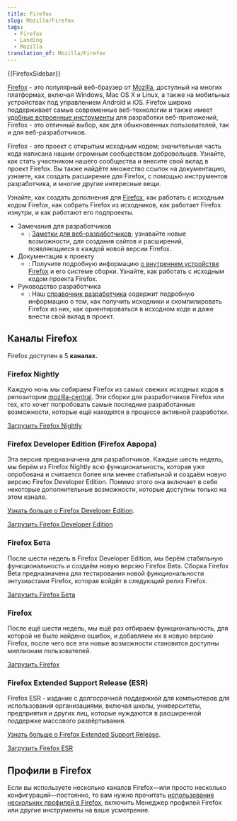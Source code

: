 ```yaml
---
title: Firefox
slug: Mozilla/Firefox
tags:
  - Firefox
  - Landing
  - Mozilla
translation_of: Mozilla/Firefox
---
```

{{FirefoxSidebar}}

[Firefox](http://www.mozilla.org/ru/docs/firefox/new/) - это популярный веб-браузер от [Mozilla](https://www.mozilla.org/ru/), доступный на многих платформах, включая Windows, Mac OS X и Linux, а также на мобильных устройствах под управлением Android и iOS. Firefox широко поддерживает самые современные веб-технологии и также имеет [удобные встроенные инструменты](/ru/docs/Tools) для разработки веб-приложений, Firefox - это отличный выбор, как для обыкновенных пользователей, так и для веб-разработчиков.

Firefox - это проект с открытым исходным кодом; значительная часть кода написана нашим огромным сообществом добровольцев. Узнайте, как стать участником нашего сообщества и внесите свой вклад в проект Firefox. Вы также найдёте множество ссылок на документацию, узнаете, как создать расширение для Firefox, с помощью инструментов разработчика, и многие другие интересные вещи.

Узнайте, как создать дополнения для [Firefox](https://www.mozilla.org/firefox/), как работать с исходным кодом Firefox, как собрать Firefox из исходников, как работает Firefox изнутри, и как работают его подпроекты.

- Замечания для разработчиков
  - : [Заметки для веб-разработчиков](/ru/docs/Firefox/Releases); узнавайте новые возможности, для создания сайтов и расширений, появляющиеся в каждой новой версии Firefox.
- Документация к проекту
  - : Получите подробную информацию [о внутреннем устройстве Firefox](/ru/docs/Mozilla) и его системе сборки. Узнайте, как работать с исходным кодом проекта Firefox.
- Руководство разработчика
  - : Наш [справочник разработчика](/ru/docs/Developer_Guide) содержит подробную информацию о том, как получить исходники и скомпилировать Firefox из них, как ориентироваться в исходном коде и даже внести свой вклад в проект.

## Каналы Firefox

Firefox доступен в 5 **каналах.**

### Firefox Nightly

Каждую ночь мы собираем Firefox из самых свежих исходных кодов в репозитории [mozilla-central](/ru/docs/Developer_Guide/mozilla-central). Эти сборки для разработчиков Firefox или тех, кто хочет попробовать самые последние разработанные возможности, которые ещё находятся в процессе активной разработки.

[Загрузить Firefox Nightly](https://nightly.mozilla.org/)

### Firefox Developer Edition (Firefox Аврора)

Эта версия предназначена для разработчиков. Каждые шесть недель, мы берём из Firefox Nightly всю функциональность, которая уже опробована и считается более или менее стабильной и создаём новую версию Firefox Developer Edition. Помимо этого она включает в себя некоторые дополнительные возможности, которые доступны только на этом канале.

[Узнать больше о Firefox Developer Edition](/ru/docs/Firefox/Developer_Edition).

[Загрузить Firefox Developer Edition](https://www.mozilla.org/ru/firefox/developer/)

### Firefox Бета

После шести недель в Firefox Developer Edition, мы берём стабильную функциональность и создаём новую версию Firefox Beta. Сборка Firefox Beta предназначена для тестирования новой функциональности энтузиастами Firefox, которая войдёт в следующий релиз Firefox.

[Загрузить Firefox Бета](https://www.mozilla.org/firefox/channel/#beta)

### Firefox

После ещё шести недель, мы ещё раз отбираем функциональность, для которой не было найдено ошибок, и добавляем их в новую версию Firefox, после чего все эти новые возможности становятся доступны миллионам пользователей.

[Загрузить Firefox](https://www.mozilla.org/firefox/channel/#firefox)

### Firefox Extended Support Release (ESR)

Firefox ESR - издание с долгосрочной поддержкой для компьютеров для использования организациями, включая школы, университеты, предприятия и других лиц, которые нуждаются в расширенной поддержке массового развёртывания.

[Узнать больше о Firefox Extended Support Release](/ru/docs/Firefox/Firefox_ESR).

[Загрузить Firefox ESR](https://www.mozilla.org/firefox/organizations/all/)

## Профили в Firefox

Если вы используете несколько каналов Firefox—или просто несколько конфигураций—постоянно, то вам нужно прочитать [использование нескольких профилей в Firefox](/ru/docs/Mozilla/Firefox/Multiple_profiles), включить Менеджер профилей Firefox или другие инструменты на ваше усмотрение.
